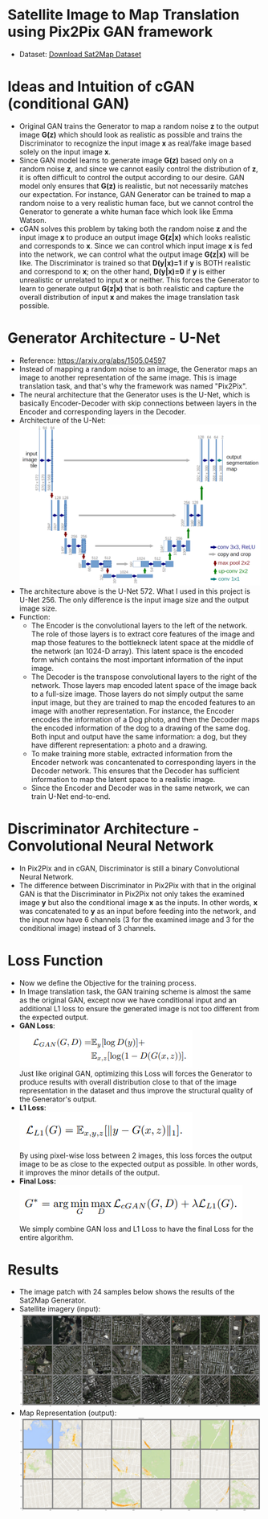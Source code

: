 # Satellite Image to Map Translation using Pix2Pix GAN framework
* Dataset: [Download Sat2Map Dataset](https://drive.google.com/file/d/1s5a2UeJR4H_KJ-nV4NmRMkBHr3zn20Tf/view?usp=sharing)

# Ideas and Intuition of cGAN (conditional GAN)
* Original GAN trains the Generator to map a random noise **z** to the output image **G(z)** which should look as realistic as possible and trains the Discriminator to recognize the input image **x** as real/fake image based solely on the input image **x**.
* Since GAN model learns to generate image **G(z)** based only on a random noise **z**, and since we cannot easily control the distribution of **z**, it is often difficult to control the output according to our desire. GAN model only ensures that **G(z)** is realistic, but not necessarily matches our expectation. For instance, GAN Generator can be trained to map a random noise to a very realistic human face, but we cannot control the Generator to generate a white human face which look like Emma Watson.
* cGAN solves this problem by taking both the random noise **z** and the input image **x** to produce an output image **G(z|x)** which looks realistic and corresponds to **x**. Since we can control which input image **x** is fed into the network, we can control what the output image **G(z|x)** will be like. The Discriminator is trained so that **D(y|x)=1** if **y** is BOTH realistic and correspond to **x**; on the other hand, **D(y|x)=0** if **y** is either unrealistic or unrelated to input **x** or neither. This forces the Generator to learn to generate output **G(z|x)** that is both realistic and capture the overall distribution of input **x** and makes the image translation task possible.
# Generator Architecture - U-Net
* Reference: https://arxiv.org/abs/1505.04597
* Instead of mapping a random noise to an image, the Generator maps an image to another representation of the same image. This is image translation task, and that's why the framework was named "Pix2Pix".
* The neural architecture that the Generator uses is the U-Net, which is basically Encoder-Decoder with skip connections between layers in the Encoder and corresponding layers in the Decoder.
* Architecture of the U-Net:<br>
<img src="Visualization/2.png"><br>
* The architecture above is the U-Net 572. What I used in this project is U-Net 256. The only difference is the input image size and the output image size.
* Function: 
  - The Encoder is the convolutional layers to the left of the network. The role of those layers is to extract core features of the image and map those features to the bottlekneck latent space at the middle of the network (an 1024-D array). This latent space is the encoded form which contains the most important information of the input image.
  - The Decoder is the transpose convolutional layers to the right of the network. Those layers map encoded latent space of the image back to a full-size image. Those layers do not simply output the same input image, but they are trained to map the encoded features to an image with another representation. For instance, the Encoder encodes the information of a Dog photo, and then the Decoder maps the encoded information of the dog to a drawing of the same dog. Both input and output have the same information: a dog, but they have different representation: a photo and a drawing. 
  - To make training more stable, extracted information from the Encoder network was concantenated to corresponding layers in the Decoder network. This ensures that the Decoder has sufficient information to map the latent space to a realistic image.
  - Since the Encoder and Decoder was in the same network, we can train U-Net end-to-end.

# Discriminator Architecture - Convolutional Neural Network
* In Pix2Pix and in cGAN, Discriminator is still a binary Convolutional Neural Network.
* The difference between Discriminator in Pix2Pix with that in the original GAN is that the Discriminator in Pix2Pix not only takes the examined image **y** but also the conditional image **x** as the inputs. In other words, **x** was concatenated to **y** as an input before feeding into the network, and the input now have 6 channels (3 for the examined image and 3 for the conditional image) instead of 3 channels.

# Loss Function
* Now we define the Objective for the training process.
* In Image translation task, the GAN training scheme is almost the same as the original GAN, except now we have conditional input and an additional L1 loss to ensure the generated image is not too different from the expected output.
* **GAN Loss**:<br>
<img src="Visualization/3.png"><br>
Just like original GAN, optimizing this Loss will forces the Generator to produce results with overall distribution close to that of the image representation in the dataset and thus improve the structural quality of the Generator's output.<br>
* **L1 Loss**:<br>
<img src="Visualization/4.png"><br>
By using pixel-wise loss between 2 images, this loss forces the output image to be as close to the expected output as possible. In other words, it improves the minor details of the output.<br>
* **Final Loss:**<br>
<img src="Visualization/5.png"><br>
We simply combine GAN loss and L1 Loss to have the final Loss for the entire algorithm.

# Results
* The image patch with 24 samples below shows the results of the Sat2Map Generator.<br>
* Satellite imagery (input):<br>
<img src="Visualization/6.png"><br>
* Map Representation (output): <br>
<img src="Visualization/7.png"> <br>

